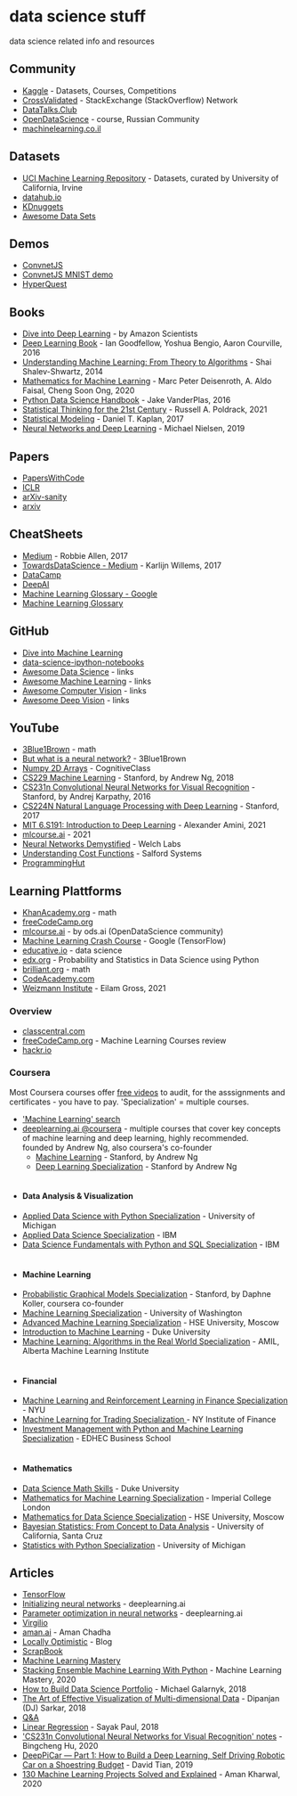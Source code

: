 # data science stuff

data science related info and resources

## Community

- [Kaggle](https://www.kaggle.com/) - Datasets, Courses, Competitions
- [CrossValidated](https://stats.stackexchange.com/) - StackExchange (StackOverflow) Network
- [DataTalks.Club](https://datatalks.club/)
- [OpenDataScience](https://ods.ai/) - course, Russian Community
- [machinelearning.co.il](https://machinelearning.co.il/)

## Datasets

- [UCI Machine Learning Repository](https://archive.ics.uci.edu/ml/datasets.php) - Datasets, curated by University of California, Irvine
- [datahub.io](https://datahub.io/)
- [KDnuggets](https://www.kdnuggets.com/datasets/index.html)
- [Awesome Data Sets](https://github.com/awesomedata/awesome-public-datasets)

## Demos

- [ConvnetJS](https://cs.stanford.edu/people/karpathy/convnetjs/demo/classify2d.html)
- [ConvnetJS MNIST demo](https://cs.stanford.edu/people/karpathy/convnetjs/demo/mnist.html)
- [HyperQuest](https://bingcheng.openmc.cn/HyperQuest/)

## Books

- [Dive into Deep Learning](https://d2l.ai/index.html) - by Amazon Scientists
- [Deep Learning Book](https://www.deeplearningbook.org/) - Ian Goodfellow, Yoshua Bengio, Aaron Courville, 2016
- [Understanding Machine Learning: From Theory to Algorithms](https://www.cs.huji.ac.il/~shais/UnderstandingMachineLearning/copy.html) - Shai Shalev-Shwartz, 2014
- [Mathematics for Machine Learning](https://mml-book.github.io/) - Marc Peter Deisenroth, A. Aldo Faisal, Cheng Soon Ong, 2020
- [Python Data Science Handbook](https://jakevdp.github.io/PythonDataScienceHandbook/) - Jake VanderPlas, 2016
- [Statistical Thinking for the 21st Century](https://statsthinking21.github.io/statsthinking21-core-site/index.html) - Russell A. Poldrack, 2021
- [Statistical Modeling](https://dtkaplan.github.io/SM2-bookdown/) - Daniel T. Kaplan, 2017
- [Neural Networks and Deep Learning](http://neuralnetworksanddeeplearning.com/) - Michael Nielsen, 2019

## Papers

- [PapersWithCode](https://paperswithcode.com/)
- [ICLR](https://iclr.cc/virtual_2020/papers.html)
- [arXiv-sanity](http://www.arxiv-sanity.com/)
- [arxiv](https://arxiv.org/list/stat.ML/recent)

## CheatSheets

- [Medium](https://medium.com/machine-learning-in-practice/cheat-sheet-of-machine-learning-and-python-and-math-cheat-sheets-a4afe4e791b6) - Robbie Allen, 2017
- [TowardsDataScience - Medium](https://towardsdatascience.com/collecting-data-science-cheat-sheets-d2cdff092855) - Karlijn Willems, 2017
- [DataCamp](https://www.datacamp.com/community/data-science-cheatsheets)
- [DeepAI](https://deepai.org/definitions)
- [Machine Learning Glossary - Google](https://developers.google.com/machine-learning/glossary)
- [Machine Learning Glossary](https://ml-cheatsheet.readthedocs.io/en/latest/index.html)

## GitHub

- [Dive into Machine Learning](https://github.com/hangtwenty/dive-into-machine-learning)
- [data-science-ipython-notebooks](https://github.com/donnemartin/data-science-ipython-notebooks)
- [Awesome Data Science](https://github.com/academic/awesome-datascience) - links
- [Awesome Machine Learning](https://github.com/josephmisiti/awesome-machine-learning) - links
- [Awesome Computer Vision](https://github.com/jbhuang0604/awesome-computer-vision) - links
- [Awesome Deep Vision](https://github.com/kjw0612/awesome-deep-vision) - links

## YouTube

- [3Blue1Brown](https://www.youtube.com/c/3blue1brown/playlists) - math
- [But what is a neural network?](https://www.youtube.com/watch?v=aircAruvnKk&list=PLZHQObOWTQDNU6R1_67000Dx_ZCJB-3pi) - 3Blue1Brown
- [Numpy 2D Arrays](https://www.youtube.com/watch?v=5kjEO0HnU6Q) - CognitiveClass
- [CS229 Machine Learning](https://www.youtube.com/playlist?list=PLoROMvodv4rMiGQp3WXShtMGgzqpfVfbU) - Stanford, by Andrew Ng, 2018
- [CS231n Convolutional Neural Networks for Visual Recognition](https://www.youtube.com/playlist?list=PLkt2uSq6rBVctENoVBg1TpCC7OQi31AlC) - Stanford,
  by Andrej Karpathy, 2016
- [CS224N Natural Language Processing with Deep Learning](https://www.youtube.com/playlist?list=PLU40WL8Ol94IJzQtileLTqGZuXtGlLMP_) - Stanford, 2017
- [MIT 6.S191: Introduction to Deep Learning](https://www.youtube.com/playlist?list=PLtBw6njQRU-rwp5__7C0oIVt26ZgjG9NI) - Alexander Amini, 2021
- [mlcourse.ai](https://www.youtube.com/playlist?list=PLVlY_7IJCMJeRfZ68eVfEcu-UcN9BbwiX) - 2021
- [Neural Networks Demystified](https://www.youtube.com/playlist?list=PLiaHhY2iBX9hdHaRr6b7XevZtgZRa1PoU) - Welch Labs
- [Understanding Cost Functions](https://www.youtube.com/watch?v=euhATa4wgzo) - Salford Systems
- [ProgrammingHut](https://www.youtube.com/watch?v=SO1wyhCDJ50&list=PLTuKYqpidPXYNw9aNp0h-nahg6pRBBqQZ)

## Learning Plattforms

- [KhanAcademy.org](https://www.khanacademy.org/math) - math
- [freeCodeCamp.org](https://www.freecodecamp.org/learn/machine-learning-with-python/)
- [mlcourse.ai](https://mlcourse.ai/) - by ods.ai (OpenDataScience community)
- [Machine Learning Crash Course](https://developers.google.com/machine-learning/crash-course) - Google (TensorFlow)
- [educative.io](https://www.educative.io/explore?search=true&search_string=Data+Science) - data science
- [edx.org](https://www.edx.org/course/probability-and-statistics-in-data-science-using-p) - Probability and Statistics in Data Science using Python
- [brilliant.org](https://brilliant.org/courses/) - math
- [CodeAcademy.com](https://www.codecademy.com/catalog/subject/machine-learning)
- [Weizmann Institute](https://www.weizmann.ac.il/particle/Gross/ml-online-course-2021-0) - Eilam Gross, 2021

### Overview

- [classcentral.com](https://www.classcentral.com/search?q=machine+learning)
- [freeCodeCamp.org](https://www.freecodecamp.org/news/every-single-machine-learning-course-on-the-internet-ranked-by-your-reviews-3c4a7b8026c0/) - Machine Learning Courses review
- [hackr.io](https://hackr.io/data-science)

### Coursera

Most Coursera courses offer <u>free videos</u> to audit, for the asssignments and certificates - you have to pay.
'Specialization' = multiple courses.

- ['Machine Learning' search](https://www.coursera.org/browse/data-science/machine-learning)
- [deeplearning.ai @coursera](https://www.coursera.org/deeplearning-ai) - multiple courses that cover key concepts of machine learning and deep learning, highly recommended.  
  founded by Andrew Ng, also coursera's co-founder
  - [Machine Learning](https://www.coursera.org/learn/machine-learning) - Stanford, by Andrew Ng
  - [Deep Learning Specialization](https://www.coursera.org/specializations/deep-learning) - Stanford by Andrew Ng
    <br /><br />
- #### Data Analysis & Visualization
- [Applied Data Science with Python Specialization](https://www.coursera.org/specializations/data-science-python) - University of Michigan
- [Applied Data Science Specialization](https://www.coursera.org/specializations/applied-data-science) - IBM
- [Data Science Fundamentals with Python and SQL Specialization](https://www.coursera.org/specializations/data-science-fundamentals-python-sql) - IBM
  <br /><br />
- #### Machine Learning
- [Probabilistic Graphical Models Specialization](https://www.coursera.org/specializations/probabilistic-graphical-models) - Stanford, by Daphne Koller, coursera co-founder
- [Machine Learning Specialization](https://www.coursera.org/specializations/machine-learning) - University of Washington
- [Advanced Machine Learning Specialization](https://www.coursera.org/specializations/aml) - HSE University, Moscow
- [Introduction to Machine Learning](https://www.coursera.org/learn/machine-learning-duke) - Duke University
- [Machine Learning: Algorithms in the Real World Specialization](https://www.coursera.org/specializations/machine-learning-algorithms-real-world) - AMIL, Alberta Machine Learning Institute
  <br /><br />
- #### Financial
- [Machine Learning and Reinforcement Learning in Finance Specialization](https://www.coursera.org/specializations/machine-learning-reinforcement-finance) - NYU
- [Machine Learning for Trading Specialization ](https://www.coursera.org/specializations/machine-learning-trading)- NY Institute of Finance
- [Investment Management with Python and Machine Learning Specialization](https://www.coursera.org/specializations/investment-management-python-machine-learning) - EDHEC Business School
  <br /><br />
- #### Mathematics
- [Data Science Math Skills](https://www.coursera.org/learn/datasciencemathskills) - Duke University
- [Mathematics for Machine Learning Specialization](https://www.coursera.org/specializations/mathematics-machine-learning) - Imperial College London
- [Mathematics for Data Science Specialization](https://www.coursera.org/specializations/mathematics-for-data-science) - HSE University, Moscow
- [Bayesian Statistics: From Concept to Data Analysis](https://www.coursera.org/learn/bayesian-statistics) - University of California, Santa Cruz
- [Statistics with Python Specialization](https://www.coursera.org/specializations/statistics-with-python) - University of Michigan

## Articles

- [TensorFlow](https://www.tensorflow.org/resources/learn-ml)
- [Initializing neural networks](https://www.deeplearning.ai/ai-notes/initialization/) - deeplearning.ai
- [Parameter optimization in neural networks](https://www.deeplearning.ai/ai-notes/optimization/) - deeplearning.ai
- [Virgilio](https://virgili0.github.io/Virgilio/#table-of-contents)
- [aman.ai](https://aman.ai/) - Aman Chadha
- [Locally Optimistic](https://locallyoptimistic.com/) - Blog
- [ScrapBook](https://stephanosterburg.gitbook.io/scrapbook/the-best-public-datasets-for-machine-learning-and-data-science)
- [Machine Learning Mastery](https://machinelearningmastery.com/start-here/#getstarted)
- [Stacking Ensemble Machine Learning With Python](https://machinelearningmastery.com/stacking-ensemble-machine-learning-with-python/) - Machine Learning Mastery, 2020
- [How to Build Data Science Portfolio](https://towardsdatascience.com/how-to-build-a-data-science-portfolio-5f566517c79c) - Michael Galarnyk, 2018
- [The Art of Effective Visualization of Multi-dimensional Data](https://towardsdatascience.com/the-art-of-effective-visualization-of-multi-dimensional-data-6c7202990c57) - Dipanjan (DJ) Sarkar, 2018
- [Q&A](https://www.kaggle.com/questions-and-answers/191039)
- [Linear Regression](https://www.datacamp.com/community/tutorials/essentials-linear-regression-python) - Sayak Paul, 2018
- ['CS231n Convolutional Neural Networks for Visual Recognition' notes](https://bingcheng.openmc.cn/CS231n/) - Bingcheng Hu, 2020
- [DeepPiCar — Part 1: How to Build a Deep Learning, Self Driving Robotic Car on a Shoestring Budget](https://towardsdatascience.com/deeppicar-part-1-102e03c83f2c) - David Tian, 2019
- [130 Machine Learning Projects Solved and Explained](https://medium.com/the-innovation/130-machine-learning-projects-solved-and-explained-605d188fb392) - Aman Kharwal, 2020
